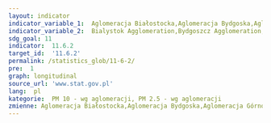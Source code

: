 ```yaml
---
layout: indicator
indicator_variable_1:  Aglomeracja Białostocka,Aglomeracja Bydgoska,Aglomeracja Górnośląska,Aglomeracja Krakowska,Aglomeracja Lubelska,Aglomeracja Łódzka,Aglomeracja Poznańska,Aglomeracja Rybnicko-Jastrzębska,Aglomeracja Szczecińska,Aglomeracja Trójmiejska,Aglomeracja Warszawska,Aglomeracja Wrocławska,Aglomeracja Białostocka_,Aglomeracja Bydgoska_,Aglomeracja Górnośląska_,Aglomeracja Krakowska_,Aglomeracja Lubelska_,Aglomeracja Łódzka_,Aglomeracja Poznańska_,Aglomeracja Rybnicko-Jastrzębska_,Aglomeracja Szczecińska_,Aglomeracja Trójmiejska_,Aglomeracja Warszawska_,Aglomeracja Wrocławska_
indicator_variable_2:  Bialystok Agglomeration,Bydgoszcz Agglomeration,Upper Silesian Agglomeration,Cracow Agglomeration,Lublin Agglomeration,Lodz Agglomeration,Poznan Agglomeration,Rybnicko Jastrzębska Agglomeration,Szczecin Agglomeration,Tri-City Agglomeration,Warsaw Agglomeration,Wroclaw Agglomeration,Bialystok Agglomeration_,Bydgoszcz Agglomeration_,Upper Silesian Agglomeration_,Cracow Agglomeration_,Lublin Agglomeration_,Lodz Agglomeration_,Poznan Agglomeration_,Rybnicko Jastrzębska Agglomeration_,Szczecin Agglomeration_,Tri-City Agglomeration_,Warsaw Agglomeration_,Wroclaw Agglomeration_
sdg_goal: 11
indicator:  11.6.2
target_id:  '11.6.2'
permalink: /statistics_glob/11-6-2/
pre:  1
graph: longitudinal
source_url: 'www.stat.gov.pl'
lang:  pl
kategorie:  PM 10 - wg aglomeracji, PM 2.5 - wg aglomeracji
zmienne: Aglomeracja Białostocka,Aglomeracja Bydgoska,Aglomeracja Górnośląska,Aglomeracja Krakowska,Aglomeracja Lubelska,Aglomeracja Łódzka,Aglomeracja Poznańska,Aglomeracja Rybnicko-Jastrzębska,Aglomeracja Szczecińska,Aglomeracja Trójmiejska,Aglomeracja Warszawska,Aglomeracja Wrocławska;Aglomeracja Białostocka,Aglomeracja Bydgoska,Aglomeracja Górnośląska,Aglomeracja Krakowska,Aglomeracja Lubelska,Aglomeracja Łódzka,Aglomeracja Poznańska,Aglomeracja Rybnicko-Jastrzębska,Aglomeracja Szczecińska,Aglomeracja Trójmiejska,Aglomeracja Warszawska,Aglomeracja Wrocławska
---
```

